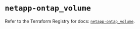 # `netapp-ontap_volume`

Refer to the Terraform Registry for docs: [`netapp-ontap_volume`](https://registry.terraform.io/providers/netapp/netapp-ontap/2.3.0/docs/resources/volume).
